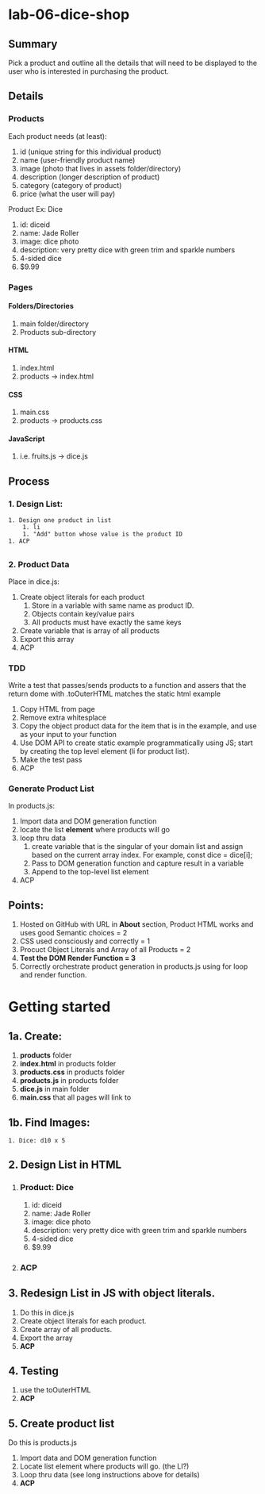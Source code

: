 # lab-06-dice-shop

## Summary

Pick a product and outline all the details that will need to be displayed to the user who is interested in purchasing the product.


## Details

### Products
Each product needs (at least):

1. id (unique string for this individual product)
1. name (user-friendly product name)
1. image (photo that lives in assets folder/directory)
1. description (longer description of product)
1. category (category of product)
1. price (what the user will pay)

Product Ex: Dice

1. id: diceid
1. name: Jade Roller
1. image: dice photo
1. description: very pretty dice with green trim and sparkle numbers
1. 4-sided dice
1. $9.99

### Pages

#### Folders/Directories
1. main folder/directory
1. Products sub-directory

#### HTML
1. index.html
1. products -> index.html

#### CSS
1. main.css
1. products -> products.css

#### JavaScript
1. i.e. fruits.js -> dice.js


## Process
### 1. Design List:
    1. Design one product in list
        1. li
        1. "Add" button whose value is the product ID
    1. ACP

##
### 2. Product Data
Place in dice.js:
1. Create object literals for each product
    1. Store in a variable with same name as product ID.
    1. Objects contain key/value pairs
    1. All products must have exactly the same keys
1. Create variable that is array of all products
1. Export this array
1. ACP

### TDD
Write a test that passes/sends products to a function and assers that the return dome with .toOuterHTML matches the static html example
1. Copy HTML from page
1. Remove extra whitesplace
1. Copy the object product data for the item that is in the example, and use as your input to your function
1. Use DOM API to create static example programmatically using JS; start by creating the top level element (li for product list).
1. Make the test pass
1. ACP


### Generate Product List
In products.js:
1. Import data and DOM generation function
1. locate the list **element** where products will go
1. loop thru data
    1. create variable that is the singular of your domain list and assign based on the current array index. For example, const dice = dice[i];
    1. Pass to DOM generation function and capture result in a variable
    1. Append to the top-level list element
1. ACP


## Points:
1. Hosted on GitHub with URL in **About** section, Product HTML works and uses good Semantic choices = 2
1. CSS used consciously and correctly = 1
1. Procuct Object Literals and Array of all Products = 2
1. **Test the DOM Render Function = 3**
1. Correctly orchestrate product generation in products.js using for loop and render function.


# Getting started

## 1a. Create:
1. **products** folder
1. **index.html** in products folder
1. **products.css** in products folder
1. **products.js** in products folder
1. **dice.js** in main folder
1. **main.css** that all pages will link to

## 1b. Find Images:
    1. Dice: d10 x 5


## 2. Design List in HTML
1. ### Product: Dice

    1. id: diceid
    1. name: Jade Roller
    1. image: dice photo
    1. description: very pretty dice with green trim and sparkle numbers
    1. 4-sided dice
    1. $9.99
2. ### **ACP**

## 3. Redesign List in JS with object literals.
1. Do this in dice.js
1. Create object literals for each product.
1. Create array of all products.
1. Export the array
1. **ACP**

## 4. Testing
1. use the toOuterHTML
1. **ACP**

## 5. Create product list
Do this is products.js
1. Import data and DOM generation function
1. Locate list element where products will go. (the LI?)
1. Loop thru data (see long instructions above for details)
1. **ACP**

